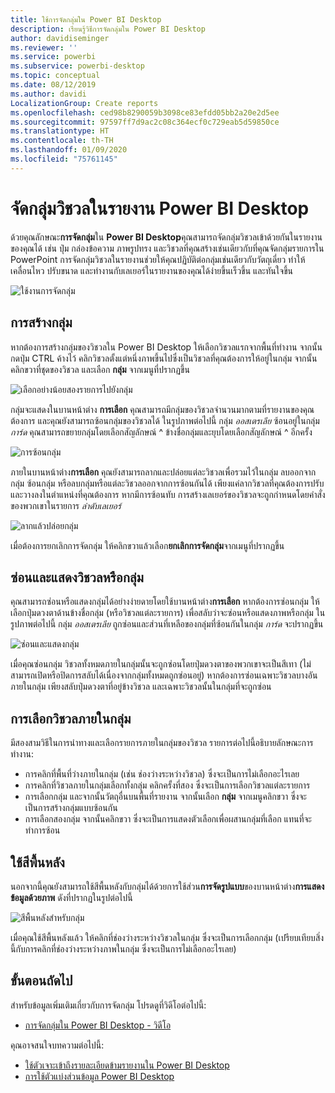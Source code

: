 ```yaml
---
title: ใช้การจัดกลุ่มใน Power BI Desktop
description: เรียนรู้วิธีการจัดกลุ่มใน Power BI Desktop
author: davidiseminger
ms.reviewer: ''
ms.service: powerbi
ms.subservice: powerbi-desktop
ms.topic: conceptual
ms.date: 08/12/2019
ms.author: davidi
LocalizationGroup: Create reports
ms.openlocfilehash: ced98b8290059b3098ce83efdd05bb2a20e2d5ee
ms.sourcegitcommit: 97597ff7d9ac2c08c364ecf0c729eab5d59850ce
ms.translationtype: HT
ms.contentlocale: th-TH
ms.lasthandoff: 01/09/2020
ms.locfileid: "75761145"
---
```

# <a name="group-visuals-in-power-bi-desktop-reports"></a>จัดกลุ่มวิชวลในรายงาน Power BI Desktop
ด้วยคุณลักษณะ**การจัดกลุ่ม**ใน **Power BI Desktop**คุณสามารถจัดกลุ่มวิชวลเข้าด้วยกันในรายงานของคุณได้ เช่น ปุ่ม กล่องข้อความ ภาพรูปทรง และวิชวลที่คุณสร้างเช่นเดียวกับที่คุณจัดกลุ่มรายการใน PowerPoint การจัดกลุ่มวิชวลในรายงานช่วยให้คุณปฏิบัติต่อกลุ่มเช่นเดียวกับวัตถุเดี่ยว ทำให้เคลื่อนไหว ปรับขนาด และทำงานกับเลเยอร์ในรายงานของคุณได้ง่ายขึ้นเร็วขึ้น และทันใจขึ้น

![ใช้งานการจัดกลุ่ม](media/desktop-grouping-visuals/grouping-visuals-01.png)


## <a name="creating-groups"></a>การสร้างกลุ่ม

หากต้องการสร้างกลุ่มของวิชวลใน Power BI Desktop ให้เลือกวิชวลแรกจากพื้นที่ทำงาน จากนั้นกดปุ่ม CTRL ค้างไว้ คลิกวิชวลตั้งแต่หนึ่งภาพขึ้นไปซึ่งเป็นวิชวลที่คุณต้องการให้อยู่ในกลุ่ม จากนั้นคลิกขวาที่ชุดของวิชวล และเลือก **กลุ่ม** จากเมนูที่ปรากฏขึ้น

![เลือกอย่างน้อยสองรายการไปยังกลุ่ม](media/desktop-grouping-visuals/grouping-visuals-02.png)

กลุ่มจะแสดงในบานหน้าต่าง **การเลือก** คุณสามารถมีกลุ่มของวิชวลจำนวนมากตามที่รายงานของคุณต้องการ และคุณยังสามารถซ้อนกลุ่มของวิชวลได้ ในรูปภาพต่อไปนี้ กลุ่ม *ออสเตรเลีย* ซ้อนอยู่ในกลุ่ม *การ์ด* คุณสามารถขยายกลุ่มโดยเลือกสัญลักษณ์ ^ ข้างชื่อกลุ่มและยุบโดยเลือกสัญลักษณ์ ^ อีกครั้ง 

![การซ้อนกลุ่ม](media/desktop-grouping-visuals/grouping-visuals-03.png)

ภายในบานหน้าต่าง**การเลือก** คุณยังสามารถลากและปล่อยแต่ละวิชวลเพื่อรวมไว้ในกลุ่ม ลบออกจากกลุ่ม ซ้อนกลุ่ม หรือลบกลุ่มหรือแต่ละวิชวลออกจากการซ้อนกันได้ เพียงแค่ลากวิชวลที่คุณต้องการปรับและวางลงในตำแหน่งที่คุณต้องการ หากมีการซ้อนทับ การสร้างเลเยอร์ของวิชวลจะถูกกำหนดโดยคำสั่งของพวกเขาในรายการ *ลำดับเลเยอร์*

![ลากแล้วปล่อยกลุ่ม](media/desktop-grouping-visuals/grouping-visuals-04.png)

เมื่อต้องการยกเลิกการจัดกลุ่ม ให้คลิกขวาแล้วเลือก**ยกเลิกการจัดกลุ่ม**จากเมนูที่ปรากฏขึ้น

## <a name="hide-and-show-visuals-or-groups"></a>ซ่อนและแสดงวิชวลหรือกลุ่ม

คุณสามารถซ่อนหรือแสดงกลุ่มได้อย่างง่ายดายโดยใช้บานหน้าต่าง**การเลือก** หากต้องการซ่อนกลุ่ม ให้เลือกปุ่มดวงตาด้านข้างชื่อกลุ่ม (หรือวิชวลแต่ละรายการ) เพื่อสลับว่าจะซ่อนหรือแสดงภาพหรือกลุ่ม ในรูปภาพต่อไปนี้ กลุ่ม *ออสเตรเลีย* ถูกซ่อนและส่วนที่เหลือของกลุ่มที่ซ้อนกันในกลุ่ม *การ์ด* จะปรากฏขึ้น


![ซ่อนและแสดงกลุ่ม](media/desktop-grouping-visuals/grouping-visuals-05.png)

เมื่อคุณซ่อนกลุ่ม วิชวลทั้งหมดภายในกลุ่มนั้นจะถูกซ่อนโดยปุ่มดวงตาของพวกเขาจะเป็นสีเทา (ไม่สามารถเปิดหรือปิดการสลับได้เนื่องจากกลุ่มทั้งหมดถูกซ่อนอยู่) หากต้องการซ่อนเฉพาะวิชวลบางอันภายในกลุ่ม เพียงสลับปุ่มดวงตาที่อยู่ข้างวิชวล และเฉพาะวิชวลนั้นในกลุ่มที่จะถูกซ่อน

## <a name="selecting-visuals-within-a-group"></a>การเลือกวิชวลภายในกลุ่ม

มีสองสามวิธีในการนำทางและเลือกรายการภายในกลุ่มของวิชวล รายการต่อไปนี้อธิบายลักษณะการทำงาน:

* การคลิกที่พื้นที่ว่างภายในกลุ่ม (เช่น ช่องว่างระหว่างวิชวล) ซึ่งจะเป็นการไม่เลือกอะไรเลย
* การคลิกที่วิชวลภายในกลุ่มเลือกทั้งกลุ่ม คลิกครั้งที่สอง ซึ่งจะเป็นการเลือกวิชวลแต่ละรายการ
* การเลือกกลุ่ม และจากนั้นวัตถุอื่นบนพื้นที่รายงาน จากนั้นเลือก **กลุ่ม** จากเมนูคลิกขวา ซึ่งจะเป็นการสร้างกลุ่มแบบซ้อนกัน
* การเลือกสองกลุ่ม จากนั้นคลิกขวา ซึ่งจะเป็นการแสดงตัวเลือกเพื่อผสานกลุ่มที่เลือก แทนที่จะทำการซ้อน

## <a name="apply-background-color"></a>ใช้สีพื้นหลัง

นอกจากนี้คุณยังสามารถใช้สีพื้นหลังกับกลุ่มได้ด้วยการใช้ส่วน**การจัดรูปแบบ**ของบานหน้าต่าง**การแสดงข้อมูลด้วยภาพ** ดังที่ปรากฏในรูปต่อไปนี้ 

![สีพื้นหลังสำหรับกลุ่ม](media/desktop-grouping-visuals/grouping-visuals-06.png)

เมื่อคุณใช้สีพื้นหลังแล้ว ให้คลิกที่ช่องว่างระหว่างวิชวลในกลุ่ม ซึ่งจะเป็นการเลือกกลุ่ม (เปรียบเทียบสิ่งนี้กับการคลิกที่ช่องว่างระหว่างภาพในกลุ่ม ซึ่งจะเป็นการไม่เลือกอะไรเลย) 


## <a name="next-steps"></a>ขั้นตอนถัดไป
สำหรับข้อมูลเพิ่มเติมเกี่ยวกับการจัดกลุ่ม โปรดดูที่วิดีโอต่อไปนี้:

* [การจัดกลุ่มใน Power BI Desktop - วิดีโอ](https://youtu.be/sf4n7VXoQHY?t=10)

คุณอาจสนใจบทความต่อไปนี้:

* [ใช้ตัวเจาะเข้าถึงรายละเอียดข้ามรายงานใน Power BI Desktop](desktop-cross-report-drill-through.md)
* [การใช้ตัวแบ่งส่วนข้อมูล Power BI Desktop](visuals/power-bi-visualization-slicers.md)

